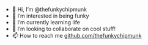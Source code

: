 - 👋 Hi, I’m @thefunkychipmunk
- 👀 I’m interested in being funky
- 🌱 I’m currently learning life
- 💞️ I’m looking to collaborate on cool stuff! 
- 📫 How to reach me [github.com/thefunkychipmunk](https://github.com/thefunkychipmunk)

<!---
thefunkychipmunk/thefunkychipmunk is a ✨ special ✨ repository because its `README.md` (this file) appears on your GitHub profile.
You can click the Preview link to take a look at your changes.
--->
